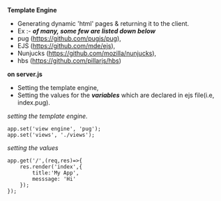 **Template Engine**

- Generating dynamic 'html' pages & returning it to the client.
- Ex :- ***of many, some few are listed down below***
- pug (https://github.com/pugjs/pug),
- EJS (https://github.com/mde/ejs),
- Nunjucks (https://github.com/mozilla/nunjucks),
- hbs (https://github.com/pillarjs/hbs)


**on server.js**
- Setting the template engine,
- Setting the values for the ***variables*** which are declared in ejs file(i.e, index.pug).

*setting the template engine.*
```
app.set('view engine', 'pug');
app.set('views', './views');
```

*setting the values*
```
app.get('/',(req,res)=>{
    res.render('index',{
        title:'My App',
        messsage: 'Hi'
    });
});
```